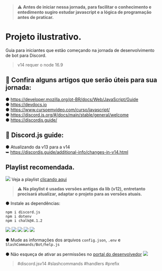 > :warning: **Antes de iniciar nessa jornada, para facilitar o conhecimento e entedimento sugiro estudar javascript e a lógica de programação antes de praticar.**
# Projeto ilustrativo.
Guia para iniciantes que estão começando na jornada de desenvolvimento de bot para Discord.
> v14 requer o node 16.9

## 📄 Confira alguns artigos que serão úteis para sua jornada:
● https://developer.mozilla.org/pt-BR/docs/Web/JavaScript/Guide<br>
● https://devdocs.io<br>
● https://www.cursoemvideo.com/curso/javascript/<br>
● https://discord.js.org/#/docs/main/stable/general/welcome<br>
● https://discordjs.guide/

## 📄 Discord.js guide:
● Atualizando da v13 para a v14<br>
 ➥ https://discordjs.guide/additional-info/changes-in-v14.html<br>

 ## Playlist recomendada.
 ![](https://i.imgur.com/toQwUZE.png) Veja a playlist [clicando aqui](https://youtube.com/playlist?list=PLj8eMR1hXlcJDjxtBi1QhJg0dEWk5b3t6)
 > :warning: **Na playlist é usadas versões antigas da lib (v12), entretanto precisará atualizar, adaptar o projeto para as versões atuais.**

● Instale as dependências:
```
npm i discord.js
npm i dotenv
npm i chalk@4.1.2
```
<a href="https://nodejs.org/pt-br/download/current/"><img src="https://img.shields.io/badge/-node.js%20Atual-046c04?style=flat-square&labelColor=046c04&logo=node.js&logoColor=white&link=https://nodejs.org/pt-br/download/current/"/></a> <a href="https://discord.js.org/#/docs/discord.js/stable/general/welcome"><img src="https://img.shields.io/badge/-discord.js-ecdc1c?style=flat-square&labelColor=ecdc1c&logo=javascript&logoColor=black&link=https://discord.js.org/#/docs/discord.js/stable/general/welcome"/></a> <a href="https://www.npmjs.com/package/discord.js"><img src="https://img.shields.io/badge/-discord.js-c40404?style=flat-square&labelColor=c40404&logo=npm&logoColor=white&link=https://www.npmjs.com/package/discord.js"/></a> <a href="https://www.npmjs.com/package/dotenv"><img src="https://img.shields.io/badge/-dotenv-c40404?style=flat-square&labelColor=c40404&logo=npm&logoColor=white&link=https://www.npmjs.com/package/dotenv"/></a> <a href="https://www.npmjs.com/package/chalk"><img src="https://img.shields.io/badge/-chalk@4.1.2-c40404?style=flat-square&labelColor=c40404&logo=npm&logoColor=white&link=https://www.npmjs.com/package/chalk"/></a>ﾠ

● Mude as informações dos arquivos `config.json`, `.env` e `SlashCommands/Bot/help.js`

● Não esqueça de ativar as permissões no [portal do desenvolvedor](https://discord.dev)
![](https://i.imgur.com/8DBc7xf.png)

> #discord.jsv14 #slashcommands #handlers #prefix
